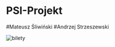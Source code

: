 # PSI-Projekt
#Mateusz Śliwiński
#Andrzej Strzeszewski

![bilety](https://user-images.githubusercontent.com/47736351/100258814-c4733480-2f47-11eb-880d-96666254ee31.png)
